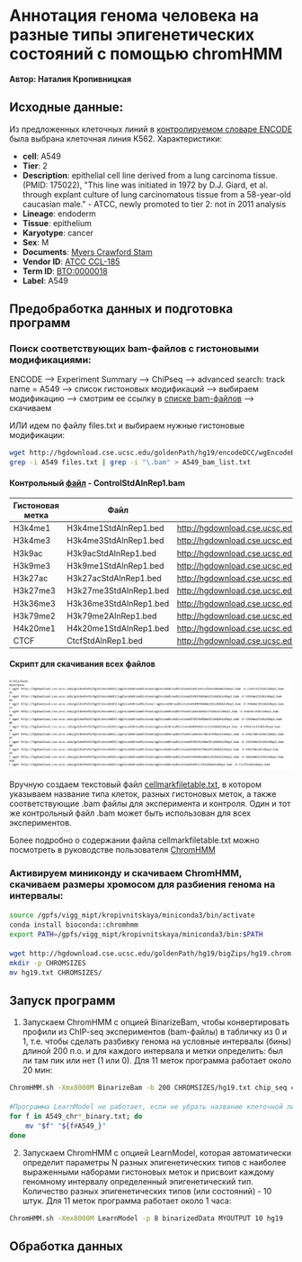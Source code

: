 # Аннотация генома человека на разные типы эпигенетических состояний с помощью chromHMM

**Автор: Наталия Кропивницкая**

## Исходные данные:
Из предложенных клеточных линий в [контролируемом словаре ENCODE](https://genome.ucsc.edu/ENCODE/dataMatrix/encodeChipMatrixHuman.html) была выбрана клеточная линия K562. Характеристики:
- **cell**: A549
- **Tier**: 2
- **Description**: epithelial cell line derived from a lung carcinoma tissue. (PMID: 175022), "This line was initiated in 1972 by D.J. Giard, et al. through explant culture of lung carcinomatous tissue from a 58-year-old caucasian male." - ATCC, newly promoted to tier 2: not in 2011 analysis
- **Lineage**: endoderm
- **Tissue**: epithelium
- **Karyotype**: cancer
- **Sex**: M
- **Documents**: [Myers Crawford Stam](https://genome.ucsc.edu/ENCODE/protocols/cell/human/A549_Stam_protocol.pdf)
- **Vendor ID**: [ATCC CCL-185](http://www.atcc.org/ATCCAdvancedCatalogSearch/ProductDetails/tabid/452/Default.aspx?ATCCNum=CCL-185&Template=cellBiology)
- **Term ID**: [BTO:0000018](http://www.ebi.ac.uk/ontology-lookup/browse.do?ontName=BTO&termId=BTO%3A0000018)
- **Label**: A549

## Предобработка данных и подготовка программ
### Поиск соответствующих bam-файлов с гистоновыми модификациями:

ENCODE --> Experiment Summary --> ChiPseq --> advanced search: track name = A549 --> список гистоновых модификаций --> выбираем модификацию --> смотрим ее ссылку в [списке bam-файлов](http://hgdownload.cse.ucsc.edu/goldenPath/hg19/encodeDCC/wgEncodeBroadHistone/) --> скачиваем

ИЛИ идем по файлу files.txt и выбираем нужные гистоновые модификации:

```bash
wget http://hgdownload.cse.ucsc.edu/goldenPath/hg19/encodeDCC/wgEncodeBroadHistone/files.txt
grep -i A549 files.txt | grep -i "\.bam" > A549_bam_list.txt
```

#### Контрольный [файл](http://hgdownload.cse.ucsc.edu/goldenPath/hg19/encodeDCC/wgEncodeBroadHistone/wgEncodeBroadHistoneA549ControlDex100nmAlnRep1.bam) - ControlStdAlnRep1.bam
| Гистоновая метка | Файл | Ссылка на файл |
| ------------- | ------------- | ------------- |
|	H3k4me1 |	H3k4me1StdAlnRep1.bed	| http://hgdownload.cse.ucsc.edu/goldenPath/hg19/encodeDCC/wgEncodeBroadHistone/wgEncodeBroadHistoneA549H3k04me1Etoh02AlnRep1.bam |
|	H3k4me3 |	H3k4me3StdAlnRep1.bed |	http://hgdownload.cse.ucsc.edu/goldenPath/hg19/encodeDCC/wgEncodeBroadHistone/wgEncodeBroadHistoneA549H3k04me3Etoh02AlnRep1.bam |
|	H3k9ac |	H3k9acStdAlnRep1.bed |	http://hgdownload.cse.ucsc.edu/goldenPath/hg19/encodeDCC/wgEncodeBroadHistone/wgEncodeBroadHistoneA549H3k09acEtoh02AlnRep1.bam |
|	H3k9me3 |	H3k9me1StdAlnRep1.bed |	http://hgdownload.cse.ucsc.edu/goldenPath/hg19/encodeDCC/wgEncodeBroadHistone/wgEncodeBroadHistoneA549H3k09me3Etoh02AlnRep1.bam |
|	H3k27ac |	H3k27acStdAlnRep1.bed |	http://hgdownload.cse.ucsc.edu/goldenPath/hg19/encodeDCC/wgEncodeBroadHistone/wgEncodeBroadHistoneA549H3k27acEtoh02AlnRep1.bam |
|	H3k27me3 |	H3k27me3StdAlnRep1.bed |	http://hgdownload.cse.ucsc.edu/goldenPath/hg19/encodeDCC/wgEncodeBroadHistone/wgEncodeBroadHistoneA549H3k27me3Etoh02AlnRep1.bam |
|	H3k36me3 |	H3k36me3StdAlnRep1.bed |	http://hgdownload.cse.ucsc.edu/goldenPath/hg19/encodeDCC/wgEncodeBroadHistone/wgEncodeBroadHistoneA549H3k36me3Etoh02AlnRep1.bam |
|	H3k79me2 |	H3k79me2AlnRep1.bed |	http://hgdownload.cse.ucsc.edu/goldenPath/hg19/encodeDCC/wgEncodeBroadHistone/wgEncodeBroadHistoneA549H3k79me2Etoh02AlnRep1.bam |
|	H4k20me1 |	H4k20me1StdAlnRep1.bed |	http://hgdownload.cse.ucsc.edu/goldenPath/hg19/encodeDCC/wgEncodeBroadHistone/wgEncodeBroadHistoneA549H4k20me1Etoh02AlnRep1.bam |
|	CTCF |	CtcfStdAlnRep1.bed |	http://hgdownload.cse.ucsc.edu/goldenPath/hg19/encodeDCC/wgEncodeBroadHistone/wgEncodeBroadHistoneA549CtcfEtoh02AlnRep1.bam |

#### Скрипт для скачивания всех файлов
![Скрипт](/img/downloading_bam.png) 

Вручную создаем текстовый файл [cellmarkfiletable.txt](), в котором указываем название типа клеток, разных гистоновых меток, а также соответствующие .bam файлы для эксперимента и контроля. Один и тот же контрольный файл .bam может быть использован для всех экспериментов.

Более подробно о содержании файла cellmarkfiletable.txt можно посмотреть в руководстве пользователя [ChromHMM](https://github.com/Natali17/chipseq-chromHMM-hw4/blob/main/data/ChromHMM_tutorial.pdf)

### Активируем миниконду и скачиваем ChromHMM, скачиваем размеры хромосом для разбиения генома на интервалы:
```bash
source /gpfs/vigg_mipt/kropivnitskaya/miniconda3/bin/activate
conda install bioconda::chromhmm
export PATH=/gpfs/vigg_mipt/kropivnitskaya/miniconda3/bin:$PATH

wget http://hgdownload.cse.ucsc.edu/goldenPath/hg19/bigZips/hg19.chrom.sizes -O hg19.txt
mkdir -p CHROMSIZES
mv hg19.txt CHROMSIZES/
```

## Запуск программ
1. Запускаем ChromHMM с опцией BinarizeBam, чтобы конвертировать профили из ChIP-seq экспериментов (bam-файлы) в табличку из 0 и 1, т.е. чтобы сделать разбивку генома на условные интервалы (бины) длиной 200 п.о. и для каждого интервала и метки определить: был ли там пик или нет (1 или 0). Для 11 меток программа работает около 20 мин:

```bash
ChromHMM.sh -Xmx8000M BinarizeBam -b 200 CHROMSIZES/hg19.txt chip_seq cellmarkfiletable.txt binarizedData

#Программа LearnModel не работает, если не убрать название клеточной линии из названий бинарных файлов, поэтому:
for f in A549_chr*_binary.txt; do
    mv "$f" "${f#A549_}"
done
```

2. Запускаем ChromHMM с опцией LearnModel, которая автоматически определит параметры N разных эпигенетических типов с наиболее выраженными наборами гистоновых меток и присвоит каждому геномному интервалу определенный эпигенетический тип. Количество разных эпигенетических типов (или состояний) - 10 штук. Для 11 меток программа работает около 1 часа:

```bash
ChromHMM.sh -Xmx8000M LearnModel -p 8 binarizedData MYOUTPUT 10 hg19
```

## Обработка данных
